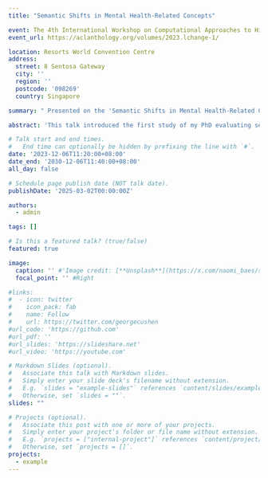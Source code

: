 ```yaml
---
title: "Semantic Shifts in Mental Health-Related Concepts"

event: The 4th International Workshop on Computational Approaches to Historical Language Change 2023 (LChange'23), collocated with the Empirical Methods in Natural Language Processing (EMNLP) 2023 Conference (Singapore)
event_url: https://aclanthology.org/volumes/2023.lchange-1/

location: Resorts World Convention Centre
address:
  street: 8 Sentosa Gateway 
  city: ''
  region: ''
  postcode: '098269'
  country: Singapore

summary: " Presented on the 'Semantic Shifts in Mental Health-Related Concepts' at The 4th International Workshop on Computational Approaches to Historical Language Change 2023 (LChange'23), collocated with the EMNLP-2023 conference (Sentosa, Singapore)"

abstract: 'This talk introduced the first study of my PhD evaluating semantic shifts in mental health-related concepts in two diachronic corpora spanning 1970-2016, one academic and one general. It evaluated whether their meanings have broadened to encompass less severe phenomena and whether they have become more pathology related. It applies a recently proposed methodology (Baes et al., 2023) to examine whether words collocating with a sample of mental health concepts have become less emotionally intense and develops a new way to examine whether the concepts increasingly co-occur with pathology-related terms. In support of the first hypothesis, mental health-related concepts became associated with less emotionally intense language in the psychology corpus (addiction, anger, stress, worry) and in the general corpus (addiction, grief, stress, worry). In support of the second hypothesis, mental health-related concepts came to be more associated with pathology-related language in psychology (addiction, grief, stress, worry) and in the general corpus (grief, stress). Findings demonstrate that some mental health concepts have become normalized and/or pathologized, a conclusion with important social and cultural implications. Link to slides: https://www.slideshare.net/slideshow/semantic-shifts-in-mental-healthrelated-concepts/264396458'

# Talk start and end times.
#   End time can optionally be hidden by prefixing the line with `#`.
date: '2023-12-06T11:20:00+08:00'
date_end: '2030-12-06T11:40:00+08:00'
all_day: false

# Schedule page publish date (NOT talk date).
publishDate: '2025-03-02T00:00:00Z'

authors:
  - admin

tags: []

# Is this a featured talk? (true/false)
featured: true

image:
  caption: '' #'Image credit: [**Unsplash**](https://x.com/naomi_baes/status/1734132267789013395/photo/2)'
  focal_point: '' #Right

#links:
#  - icon: twitter
#    icon_pack: fab
#    name: Follow
#    url: https://twitter.com/georgecushen
#url_code: 'https://github.com'
#url_pdf: ''
#url_slides: 'https://slideshare.net'
#url_video: 'https://youtube.com'

# Markdown Slides (optional).
#   Associate this talk with Markdown slides.
#   Simply enter your slide deck's filename without extension.
#   E.g. `slides = "example-slides"` references `content/slides/example-slides.md`.
#   Otherwise, set `slides = ""`.
slides: ""

# Projects (optional).
#   Associate this post with one or more of your projects.
#   Simply enter your project's folder or file name without extension.
#   E.g. `projects = ["internal-project"]` references `content/project/deep-learning/index.md`.
#   Otherwise, set `projects = []`.
projects:
  - example
---
```


